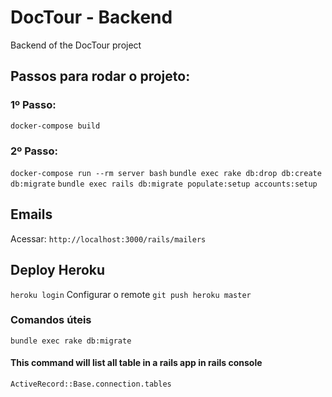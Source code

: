 # DocTour - Backend
Backend of the DocTour project

## Passos para rodar o projeto:
### 1º Passo:
`docker-compose build`

### 2º Passo:
`docker-compose run --rm server bash`
`bundle exec rake db:drop db:create db:migrate`
`bundle exec rails db:migrate populate:setup accounts:setup`

## Emails
Acessar: `http://localhost:3000/rails/mailers`

## Deploy Heroku
`heroku login`
Configurar o remote
`git push heroku master`


### Comandos úteis
`bundle exec rake db:migrate`

#### This command will list all table in a rails app in rails console
`ActiveRecord::Base.connection.tables`
